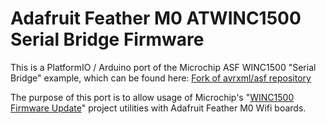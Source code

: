 # Adafruit Feather M0 ATWINC1500 Serial Bridge Firmware
This is a PlatformIO / Arduino port of the Microchip ASF WINC1500 "Serial Bridge" example, which can be found here: [Fork of avrxml/asf repository](https://github.com/peddamat/asf/tree/68cddb46ae5ebc24ef8287a8d4c61a6efa5e2848/common/components/wifi/winc1500/serial_bridge_example)

The purpose of this port is to allow usage of Microchip's "[WINC1500 Firmware Update](https://microchipdeveloper.com/wf:atwinc1500-app-example-firmware-update)" project utilities with Adafruit Feather M0 Wifi boards.

